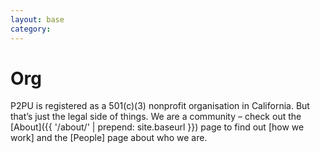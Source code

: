 ```yaml
---
layout: base
category:
---
```


# Org

P2PU is registered as a 501(c)(3) nonprofit organisation in California.
But that’s just the legal side of things. We are a community –
check out the [About]({{ '/about/' | prepend: site.baseurl }}) page to find out [how we work] and
the
[People] page about who we
are.